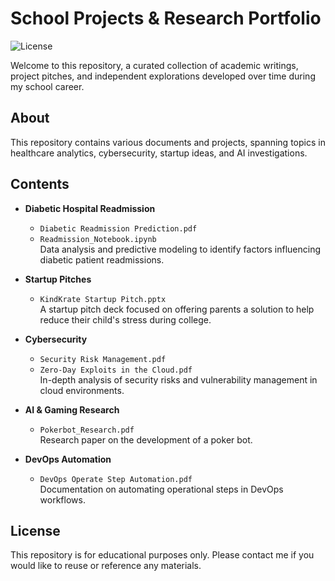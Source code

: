 # School Projects & Research Portfolio

![License](https://img.shields.io/badge/license-Educational-blue)

Welcome to this repository, a curated collection of academic writings, project pitches, and independent explorations developed over time during my school career.

## About

This repository contains various documents and projects, spanning topics in healthcare analytics, cybersecurity, startup ideas, and AI investigations. 

## Contents

- **Diabetic Hospital Readmission**  
  - `Diabetic Readmission Prediction.pdf`  
  - `Readmission_Notebook.ipynb`  
  Data analysis and predictive modeling to identify factors influencing diabetic patient readmissions.

- **Startup Pitches**  
  - `KindKrate Startup Pitch.pptx`  
A startup pitch deck focused on offering parents a solution to help reduce their child's stress during college.

- **Cybersecurity**  
  - `Security Risk Management.pdf`  
  - `Zero-Day Exploits in the Cloud.pdf`  
  In-depth analysis of security risks and vulnerability management in cloud environments.

- **AI & Gaming Research**  
  - `Pokerbot_Research.pdf`  
  Research paper on the development of a poker bot.

- **DevOps Automation**  
  - `DevOps Operate Step Automation.pdf`  
  Documentation on automating operational steps in DevOps workflows.

## License
This repository is for educational purposes only. Please contact me if you would like to reuse or reference any materials.

